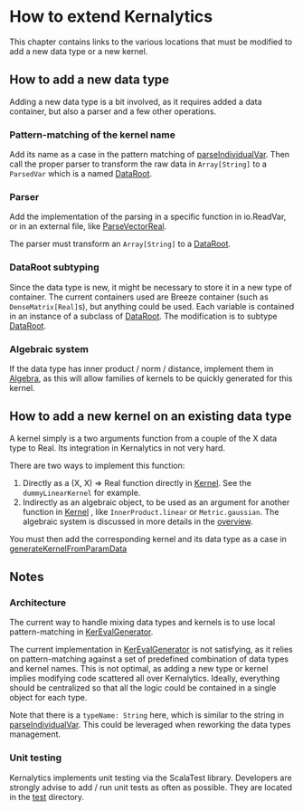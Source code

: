 # How to extend Kernalytics

This chapter contains links to the various locations that must be modified to add a new data type or a new kernel.

## How to add a new data type

Adding a new data type is a bit involved, as it requires added a data container, but also a parser and a few other operations.

### Pattern-matching of the kernel name

Add its name as a case in the pattern matching of [parseIndividualVar](/src/main/scala/io/ReadVar.scala). Then call the proper parser to transform the raw data in `Array[String]` to a `ParsedVar` which is a named [DataRoot](/src/main/scala/rkhs/DataRoot.scala).

### Parser

Add the implementation of the parsing in a specific function in io.ReadVar, or in an external file, like [ParseVectorReal](/src/main/scala/io/ParseVectorReal.scala).

The parser must transform an `Array[String]` to a [DataRoot](/src/main/scala/rkhs/DataRoot.scala).

### DataRoot subtyping

Since the data type is new, it might be necessary to store it in a new type of container. The current containers used are Breeze container (such as `DenseMatrix[Real]`s), but anything could be used. Each variable is contained in an instance of a subclass of [DataRoot](/src/main/scala/rkhs/DataRoot.scala). The modification is to subtype [DataRoot](/src/main/scala/rkhs/DataRoot.scala). 

### Algebraic system

If the data type has inner product / norm / distance, implement them in [Algebra](/src/main/scala/rkhs/Algebra.scala), as this will allow families of kernels to be quickly generated for this kernel.

## How to add a new kernel on an existing data type

A kernel simply is a two arguments function from a couple of the X data type to Real. Its integration in Kernalytics in not very hard.

There are two ways to implement this function:
1. Directly as a (X, X) => Real function directly in [Kernel](/src/main/scala/rkhs/Kernel.scala). See the `dummyLinearKernel` for example.
2. Indirectly as an algebraic object, to be used as an argument for another function in [Kernel](/src/main/scala/rkhs/Kernel.scala) , like `InnerProduct.linear` or `Metric.gaussian`. The algebraic system is discussed in more details in the [overview](overview.md).

You must then add the corresponding kernel and its data type as a case in [generateKernelFromParamData](/src/main/scala/rkhs/KerEvalGenerator.scala)

## Notes

### Architecture

The current way to handle mixing data types and kernels is to use local pattern-matching in [KerEvalGenerator](/src/main/scala/rkhs/KerEvalGenerator.scala).

The current implementation in [KerEvalGenerator](/src/main/scala/rkhs/KerEvalGenerator.scala) is not satisfying, as it relies on pattern-matching against a set of predefined combination of data types and kernel names. This is not optimal, as adding a new type or kernel implies modifying code scattered all over Kernalytics. Ideally, everything should be centralized so that all the logic could be contained in a single object for each type.

Note that there is a `typeName: String` here, which is similar to the string in [parseIndividualVar](/src/main/scala/io/ReadVar.scala). This could be leveraged when reworking the data types management.

### Unit testing

Kernalytics implements unit testing via the ScalaTest library. Developers are strongly advise to add / run unit tests as often as possible. They are located in the [test](/src/test/scala) directory.
